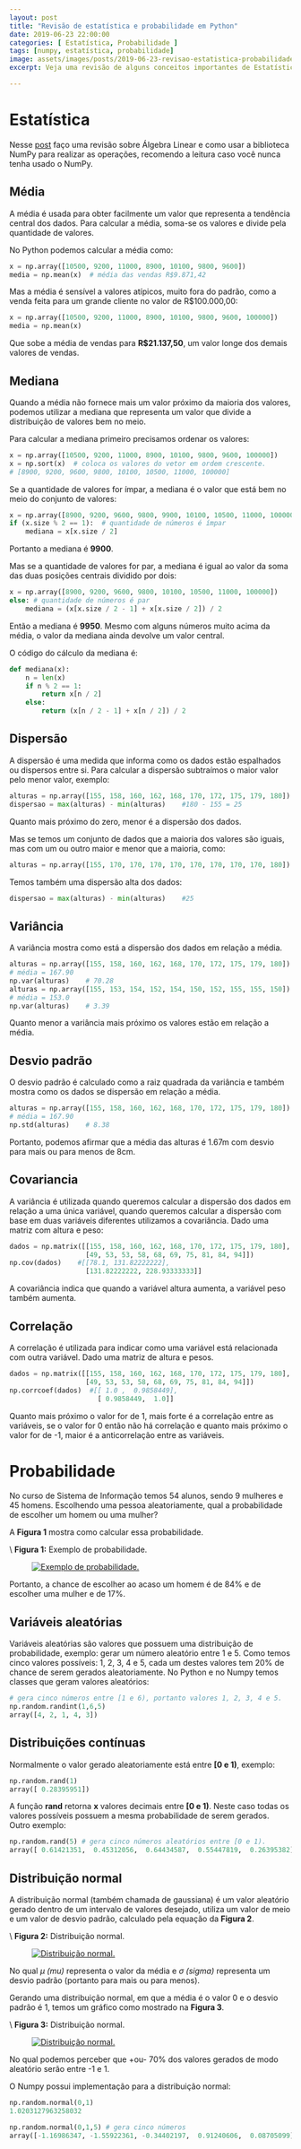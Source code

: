 ```yaml
---
layout: post
title: "Revisão de estatística e probabilidade em Python"
date: 2019-06-23 22:00:00
categories: [ Estatística, Probabilidade ]
tags: [numpy, estatística, probabilidade]
image: assets/images/posts/2019-06-23-revisao-estatistica-probabilidade-python.png
excerpt: Veja uma revisão de alguns conceitos importantes de Estatística e Probabilidade e como usar em Python com a biblioteca NumPy.

---
```


# Estatística

Nesse [post](http://rafaelsakurai.github.io/revisao-algebra-linear-python) faço uma revisão sobre Álgebra Linear e como usar a biblioteca NumPy para realizar as operações, recomendo a leitura caso você nunca tenha usado o NumPy.

## Média

A média é usada para obter facilmente um valor que representa a tendência central dos dados. Para calcular a média, soma-se os valores e divide pela quantidade de valores.

No Python podemos calcular a média como:

``` python
x = np.array([10500, 9200, 11000, 8900, 10100, 9800, 9600])
media = np.mean(x)  # média das vendas R$9.871,42
```

Mas a média é sensível a valores atípicos, muito fora do padrão, como a venda feita para um grande cliente no valor de R$100.000,00:

``` python
x = np.array([10500, 9200, 11000, 8900, 10100, 9800, 9600, 100000])
media = np.mean(x)
```

Que sobe a média de vendas para **R$21.137,50**, um valor longe dos demais valores de vendas.

## Mediana

Quando a média não fornece mais um valor próximo da maioria dos valores, podemos utilizar a mediana que representa um valor que divide a distribuição de valores bem no meio.

Para calcular a mediana primeiro precisamos ordenar os valores:

``` python
x = np.array([10500, 9200, 11000, 8900, 10100, 9800, 9600, 100000])
x = np.sort(x)  # coloca os valores do vetor em ordem crescente.
# [8900, 9200, 9600, 9800, 10100, 10500, 11000, 100000]
```

Se a quantidade de valores for ímpar, a mediana é o valor que está bem no meio do conjunto de valores:

``` python
x = np.array([8900, 9200, 9600, 9800, 9900, 10100, 10500, 11000, 100000])
if (x.size % 2 == 1):  # quantidade de números é ímpar
    mediana = x[x.size / 2]
```

Portanto a mediana é **9900**.

Mas se a quantidade de valores for par, a mediana é igual ao valor da soma das duas posições centrais dividido por dois:

``` python
x = np.array([8900, 9200, 9600, 9800, 10100, 10500, 11000, 100000])
else: # quantidade de números é par
    mediana = (x[x.size / 2 - 1] + x[x.size / 2]) / 2
```

Então a mediana é **9950**. Mesmo com alguns números muito acima da média, o valor da mediana ainda devolve um valor central.

O código do cálculo da mediana é:

``` python
def mediana(x):
    n = len(x)
    if n % 2 == 1:
        return x[n / 2]
    else:
        return (x[n / 2 - 1] + x[n / 2]) / 2
```

## Dispersão

A dispersão é uma medida que informa como os dados estão espalhados ou dispersos entre si. Para calcular a dispersão subtraímos o maior valor pelo menor valor, exemplo:

``` python
alturas = np.array([155, 158, 160, 162, 168, 170, 172, 175, 179, 180])
dispersao = max(alturas) - min(alturas)    #180 - 155 = 25
```

Quanto mais próximo do zero, menor é a dispersão dos dados.

Mas se temos um conjunto de dados que a maioria dos valores são iguais, mas com um ou outro maior e menor que a maioria, como:

``` python
alturas = np.array([155, 170, 170, 170, 170, 170, 170, 170, 170, 180])
```

Temos também uma dispersão alta dos dados:

``` python
dispersao = max(alturas) - min(alturas)    #25
```

## Variância

A variância mostra como está a dispersão dos dados em relação a média.

``` python
alturas = np.array([155, 158, 160, 162, 168, 170, 172, 175, 179, 180])
# média = 167.90
np.var(alturas)    # 70.28
alturas = np.array([155, 153, 154, 152, 154, 150, 152, 155, 155, 150])
# média = 153.0
np.var(alturas)    # 3.39
```

Quanto menor a variância mais próximo os valores estão em relação a média.

## Desvio padrão

O desvio padrão é calculado como a raiz quadrada da variância e também mostra como os dados se dispersão em relação a média.

``` python
alturas = np.array([155, 158, 160, 162, 168, 170, 172, 175, 179, 180])
# média = 167.90
np.std(alturas)    # 8.38
```

Portanto, podemos afirmar que a média das alturas é 1.67m com desvio para mais ou para menos de 8cm.

## Covariancia

A variância é utilizada quando queremos calcular a dispersão dos dados em relação a uma única variável, quando queremos calcular a dispersão com base em duas variáveis diferentes utilizamos a covariância. Dado uma matriz com altura e peso:

``` python
dados = np.matrix([[155, 158, 160, 162, 168, 170, 172, 175, 179, 180],
                   [49, 53, 53, 58, 68, 69, 75, 81, 84, 94]])
np.cov(dados)    #[[78.1, 131.82222222],
                   [131.82222222, 228.93333333]]
```

A covariância indica que quando a variável altura aumenta, a variável peso também aumenta.

## Correlação

A correlação é utilizada para indicar como uma variável está relacionada com outra variável. Dado uma matriz de altura e pesos.

``` python
dados = np.matrix([[155, 158, 160, 162, 168, 170, 172, 175, 179, 180],
                   [49, 53, 53, 58, 68, 69, 75, 81, 84, 94]])
np.corrcoef(dados)  #[[ 1.0 ,  0.9858449],
                      [ 0.9858449,  1.0]]
```

Quanto mais próximo o valor for de 1, mais forte é a correlação entre as variáveis, se o valor for 0 então não há correlação e quanto mais próximo o valor for de -1, maior é a anticorrelação entre as variáveis.

# Probabilidade

No curso de Sistema de Informação temos 54 alunos, sendo 9 mulheres e 45 homens. Escolhendo uma pessoa aleatoriamente, qual a probabilidade de escolher um homem ou uma mulher?

A **Figura 1** mostra como calcular essa probabilidade.

\\
**Figura 1:** Exemplo de probabilidade.

<figure>
    <a href="/assets/images/posts/2019-06-23-revisao-estatistica-probabilidade-python-01.png"><img src="/assets/images/posts/2019-06-23-revisao-estatistica-probabilidade-python-01.png" alt="Exemplo de probabilidade."></a>
</figure>

Portanto, a chance de escolher ao acaso um homem é de 84% e de escolher uma mulher e de 17%.

## Variáveis aleatórias

Variáveis aleatórias são valores que possuem uma distribuição de probabilidade, exemplo: gerar um número aleatório entre 1 e 5. Como temos cinco valores possíveis: 1, 2, 3, 4 e 5, cada um destes valores tem 20% de chance de serem gerados aleatoriamente.
No Python e no Numpy temos classes que geram valores aleatórios:

``` python
# gera cinco números entre [1 e 6), portanto valores 1, 2, 3, 4 e 5.
np.random.randint(1,6,5)
array([4, 2, 1, 4, 3])
```

## Distribuições contínuas

Normalmente o valor gerado aleatoriamente está entre **[0 e 1)**, exemplo:

``` python
np.random.rand(1)
array([ 0.28395951])
```

A função **rand** retorna **x** valores decimais entre **[0 e 1)**. Neste caso todas os valores possíveis possuem a mesma probabilidade de serem gerados. Outro exemplo:

``` python
np.random.rand(5) # gera cinco números aleatórios entre [0 e 1).
array([ 0.61421351,  0.45312056,  0.64434587,  0.55447819,  0.26395382])
```

## Distribuição normal

A distribuição normal (também chamada de gaussiana) é um valor aleatório gerado dentro de um intervalo de valores desejado, utiliza um valor de meio e um valor de desvio padrão, calculado pela equação da **Figura 2**.

\\
**Figura 2:** Distribuição normal.

<figure>
    <a href="/assets/images/posts/2019-06-23-revisao-estatistica-probabilidade-python-02.png"><img src="/assets/images/posts/2019-06-23-revisao-estatistica-probabilidade-python-02.png" alt="Distribuição normal."></a>
</figure>

No qual *μ (mu)* representa o valor da média e *σ (sigma)* representa um desvio padrão (portanto para mais ou para menos).

Gerando uma distribuição normal, em que a média é o valor 0 e o desvio padrão é 1, temos um gráfico como mostrado na **Figura 3**.

\\
**Figura 3:** Distribuição normal.

<figure>
    <a href="/assets/images/posts/2019-06-23-revisao-estatistica-probabilidade-python-03.png"><img src="/assets/images/posts/2019-06-23-revisao-estatistica-probabilidade-python-03.png" alt="Distribuição normal."></a>
</figure>

No qual podemos perceber que +ou- 70% dos valores gerados de modo aleatório serão entre -1 e 1.

O Numpy possui implementação para a distribuição normal:

``` python
np.random.normal(0,1)
1.0203127963258032

np.random.normal(0,1,5) # gera cinco números
array([-1.16986347, -1.55922361, -0.34402197,  0.91240606,  0.08705099])
```
